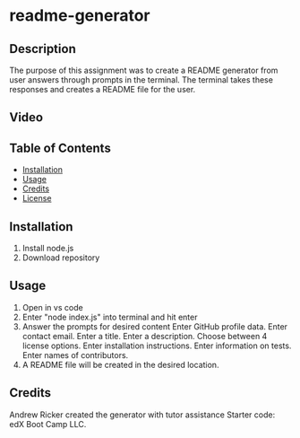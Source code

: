# readme-generator

## Description

The purpose of this assignment was to create a README generator from user answers through prompts in the terminal. The terminal takes these responses and creates a README file for the user.

## Video

## Table of Contents
- [Installation](#installation)
- [Usage](#usage)
- [Credits](#credits)
- [License](#license)

## Installation
1) Install node.js  
2) Download repository

## Usage
1) Open in vs code  
2) Enter "node index.js" into terminal and hit enter  
3) Answer the prompts for desired content
    Enter GitHub profile data.
    Enter contact email.
    Enter a title.
    Enter a description.
    Choose between 4 license options.
    Enter installation instructions.
    Enter information on tests.
    Enter names of contributors. 
4) A README file will be created in the desired location.

## Credits
Andrew Ricker created the generator with tutor assistance
Starter code: edX Boot Camp LLC.